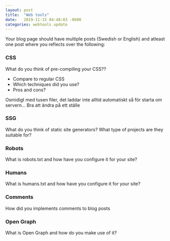 ```yaml
---
layout: post
title:  "Web tools"
date:   2019-11-15 04:48:03 -0600
categories: webtools update
---
```

Your blog page should have multiple posts (Swedish or English) and atleast one post where you reflects over the following:

 
### CSS
What do you think of pre-compiling your CSS??
* Compare to regular CSS
* Which techniques did you use?
* Pros and cons?

Osmidigt med tusen filer, det laddar inte alltid automatiskt så för starta om servern... 
Bra att ändra på ett ställe 
 
### SSG
What do you think of static site generators?
What type of projects are they suitable for?



### Robots
What is robots.txt and how have you configure it for your site?
### Humans
What is humans.txt and how have you configure it for your site?
### Comments
How did you implements comments to blog posts
### Open Graph
What is Open Graph and how do you make use of it?